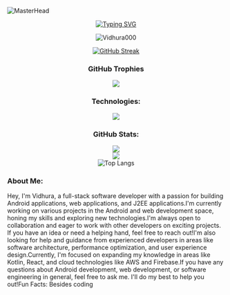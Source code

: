 ![MasterHead](https://i.ibb.co/FsTDsXT/cover.png)
<div align="center">

[![Typing SVG](<https://readme-typing-svg.demolab.com?font=Fira+Code&pause=1000&color=ffffff&center=true&random=false&width=1000&lines=Hey%2C+I'm+Vidhura+Neethika;I'm+BEng+(Hons)+Software+Engineering+Undergraduate>)](https://git.io/typing-svg)

<p align="center"> <img src="https://komarev.com/ghpvc/?username=Vidhura000&label=Profile%20views&color=0d1117&style=for-the-badge" alt="Vidhura000" /> </p>

[![GitHub Streak](https://streak-stats.demolab.com?user=vidhura000&theme=github-dark&hide_border=true&card_width=1000)](https://git.io/streak-stats)

### GitHub Trophies

![](https://github-profile-trophy.vercel.app/?username=Vidhura000&theme=nord&no-frame=true&no-bg=false&margin-w=4)

### Technologies:

<p align="center">
  <a href="https://skillicons.dev">
    <img src="https://skillicons.dev/icons?i=androidstudio,idea,vscode,visualstudio,postman,angular,angular,c,cpp,cloudflare,codepen,css,docker,firebase,gcp,git,github,gitlab,html,java,js,kotlin,laravel,maven,nodejs,php,py,react,replit,stackoverflow,tailwind,unity,ae,au,ai,ps,pr,xd,figma" />
  </a>
</p>

### GitHub Stats:
![](https://github-readme-stats.vercel.app/api?username=vidhura000&show_icons=true&bg_color=0d1117&title_color=39d353&text_color=ffffff&hide_border=true&icon_color=39d353)<br/>
![](https://github-contributor-stats.vercel.app/api?username=Vidhura000&limit=5&bg_color=0d1117&title_color=39d353&text_color=ffffff&hide_border=true&icon_color=39d353&combine_all_yearly_contributions=true)<br/>
![Top Langs](https://github-readme-stats.vercel.app/api/top-langs/?username=vidhura000&langs_count=8&layout=compact&bg_color=0d1117&title_color=39d353&text_color=ffffff&hide_border=true&icon_color=39d353)

</div>

### About Me:

Hey, I'm Vidhura, a full-stack software developer with a passion for building Android applications, web applications, and J2EE applications.I'm currently working on various projects in the Android and web development space, honing my skills and exploring new technologies.I'm always open to collaboration and eager to work with other developers on exciting projects. If you have an idea or need a helping hand, feel free to reach out!I'm also looking for help and guidance from experienced developers in areas like software architecture, performance optimization, and user experience design.Currently, I'm focused on expanding my knowledge in areas like Kotlin, React, and cloud technologies like AWS and Firebase.If you have any questions about Android development, web development, or software engineering in general, feel free to ask me. I'll do my best to help you out!Fun Facts: Besides coding
